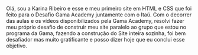 Olá, sou a Karina Ribeiro e esse e meu primeiro site em HTML e CSS que foi feito para o Desafio Gama Academy juntamente com o Itaú.
Com o decorrer das aulas e os vídeos disponibilizados pela Gama Academy, resolvi fazer meu próprio desafio de construir meu site paralelo ao grupo que estou no programa da Gama, fazendo a construção do Site inteira sozinha, foi bem desafiador mas muito gratificante e posso dizer hoje que eu conclui esse objetivo.

